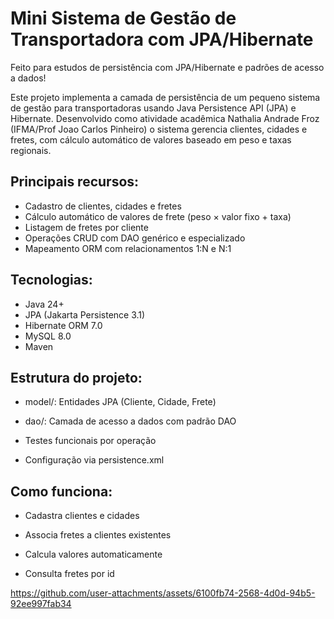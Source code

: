 # Mini Sistema de Gestão de Transportadora com JPA/Hibernate
Feito para estudos de persistência com JPA/Hibernate e padrões de acesso a dados!

Este projeto implementa a camada de persistência de um pequeno sistema de gestão para transportadoras usando Java Persistence API (JPA) e Hibernate. Desenvolvido como atividade acadêmica Nathalia Andrade Froz (IFMA/Prof Joao Carlos Pinheiro) o sistema gerencia clientes, cidades e fretes, com cálculo automático de valores baseado em peso e taxas regionais.

## Principais recursos:
- Cadastro de clientes, cidades e fretes
- Cálculo automático de valores de frete (peso × valor fixo + taxa)
- Listagem de fretes por cliente
- Operações CRUD com DAO genérico e especializado
- Mapeamento ORM com relacionamentos 1:N e N:1

## Tecnologias:

- Java 24+
- JPA (Jakarta Persistence 3.1)
- Hibernate ORM 7.0
- MySQL 8.0
- Maven

## Estrutura do projeto:

- model/: Entidades JPA (Cliente, Cidade, Frete)

- dao/: Camada de acesso a dados com padrão DAO

- Testes funcionais por operação

- Configuração via persistence.xml

## Como funciona:

- Cadastra clientes e cidades

- Associa fretes a clientes existentes

- Calcula valores automaticamente

- Consulta fretes por id

  

https://github.com/user-attachments/assets/6100fb74-2568-4d0d-94b5-92ee997fab34




